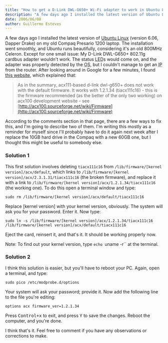 ```yaml
---
title: "How to get a D-Link DWL-G650+ Wi-Fi adapter to work in Ubuntu Linux 6.06"
description: "A few days ago I installed the latest version of Ubuntu Linux (version 6.06, Dapper Drake) on my old Compaq Presario 1200 laptop…"
date: 2006/06/08
author: Guillermo Esteves
---
```


A few days ago I installed the latest version of [Ubuntu Linux](http://www.ubuntu.com/) (version 6.06, Dapper Drake) on my old Compaq Presario 1200 laptop. The installation went smoothly, and Ubuntu runs beautifully, considering it's an old 800MHz Celeron. Except for one small issue: My D-Link DWL-G650+ 802.11g cardbus adapter wouldn't work. The status <acronym title="Light Emitting Diode">LED</acronym>s would come on, and the adapter was properly detected by the <abbr title="Operating System">OS</abbr>, but I couldn't manage to get an <abbr title="Internet Protocol">IP</abbr> from the router. After looking around in Google for a few minutes, I found [this website](https://launchpad.net/distros/ubuntu/+source/linux-source-2.6.15/+bug/30766), which explained that:

> As in the summary, acx111-based d-link dwl-g650+ does not work with the default firmware. It works with 1.2.1.34 (tiacx111c16) - this is the firmware recommended (as the better of the only two working) on acx100 development website - see [http://acx100.sourceforge.net/wiki/Firmware](http://acx100.sourceforge.net/wiki/Firmware)

According to the comments section in that page, there are a few ways to fix this, and I'm going to describe two of them. I'm writing this mostly as a reminder for myself since I'll probably have to do it again next week after I replace the 10GB hard drive in the Compaq with a new 60GB one, but I thought this might be useful to somebody else.

### Solution 1

This first solution involves deleting `tiacx111c16` from `/lib/firmware/[kernel version]/acx/default`, which links to `/lib/firmware/[kernel version]/acx/2.3.1.31/tiacx111c16` (the broken firmware), and replace it with a link to `/lib/firmware/[kernel version]/acx/1.2.1.34/tiacx111c16` (the working one). To do this open a terminal window and type:

    sudo rm /lib/firmware/[kernel version]/acx/default/tiacx111c16

Replace [kernel version] with your kernel version, obviously. The system will ask you for your password. Enter it. Now type:

    sudo ln -s /lib/firmware/[kernel version]/acx/1.2.1.34/tiacx111c16 /lib/firmware/[kernel version]/acx/default/tiacx111c16

Eject the card, reinsert it, and that's it. It should be working properly now.

Note: To find out your kernel version, type `echo `uname -r`` at the terminal.

### Solution 2

I think this solution is easier, but you'll have to reboot your PC. Again, open a terminal, and type:

    sudo pico /etc/modprobe.d/options

Your system will ask your password; provide it. Now add the following line to the file you're editing:

    options acx firmware_ver=1.2.1.34

Press <kbd>Control+x</kbd> to exit, and press <kbd>Y</kbd> to save the changes. Reboot the computer, and you're done.

I think that's it. Feel free to comment if you have any observations or corrections to make.
